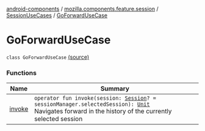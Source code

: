 [android-components](../../../index.md) / [mozilla.components.feature.session](../../index.md) / [SessionUseCases](../index.md) / [GoForwardUseCase](./index.md)

# GoForwardUseCase

`class GoForwardUseCase` [(source)](https://github.com/mozilla-mobile/android-components/blob/master/components/feature/session/src/main/java/mozilla/components/feature/session/SessionUseCases.kt#L166)

### Functions

| Name | Summary |
|---|---|
| [invoke](invoke.md) | `operator fun invoke(session: `[`Session`](../../../mozilla.components.browser.session/-session/index.md)`? = sessionManager.selectedSession): `[`Unit`](https://kotlinlang.org/api/latest/jvm/stdlib/kotlin/-unit/index.html)<br>Navigates forward in the history of the currently selected session |
